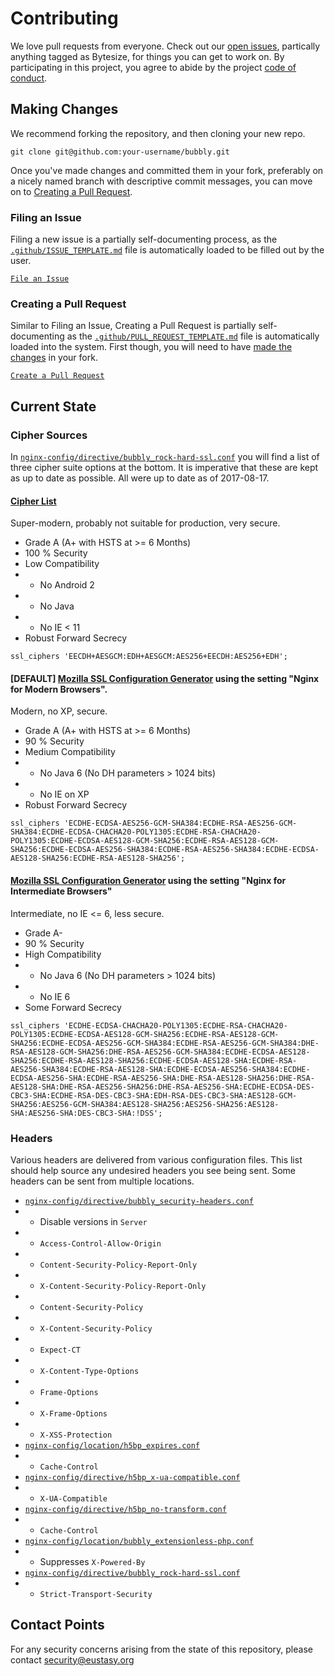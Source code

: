 # Contributing

We love pull requests from everyone. Check out our [open issues](https://github.com/eustasy/bubbly/issues), partically anything tagged as Bytesize, for things you can get to work on. By participating in this project, you agree to abide by the project [code of conduct](https://github.com/eustasy/bubbly/blob/master/CODE_OF_CONDUCT.md).

## Making Changes

We recommend forking the repository, and then cloning your new repo.

    git clone git@github.com:your-username/bubbly.git

Once you've made changes and committed them in your fork, preferably on a nicely named branch with descriptive commit messages, you can move on to [Creating a Pull Request](#creating-a-pull-request).

### Filing an Issue

Filing a new issue is a partially self-documenting process, as the [`.github/ISSUE_TEMPLATE.md`](https://github.com/eustasy/bubbly/blob/master/.github/ISSUE_TEMPLATE.md) file is automatically loaded to be filled out by the user.

[`File an Issue`](https://github.com/eustasy/bubbly/issues/new)

### Creating a Pull Request

Similar to Filing an Issue, Creating a Pull Request is partially self-documenting as the [`.github/PULL_REQUEST_TEMPLATE.md`](https://github.com/eustasy/bubbly/blob/master/.github/PULL_REQUEST_TEMPLATE.md) file is automatically loaded into the system. First though, you will need to have [made the changes](#making-changes) in your fork.

[`Create a Pull Request`](https://github.com/eustasy/bubbly/compare/)

## Current State

### Cipher Sources

In [`nginx-config/directive/bubbly_rock-hard-ssl.conf`](https://github.com/eustasy/bubbly/blob/master/nginx-config/directive/bubbly_rock-hard-ssl.conf) you will find a list of three cipher suite options at the bottom. It is imperative that these are kept as up to date as possible. All were up to date as of 2017-08-17.

#### [Cipher List](https://cipherli.st)

Super-modern, probably not suitable for production, very secure.

- Grade A  (A+ with HSTS at >= 6 Months)
- 100 % Security
- Low Compatibility
- - No Android 2
- - No Java
- - No IE < 11
- Robust Forward Secrecy

```
ssl_ciphers 'EECDH+AESGCM:EDH+AESGCM:AES256+EECDH:AES256+EDH';
```

#### [DEFAULT] [Mozilla SSL Configuration Generator](https://mozilla.github.io/server-side-tls/ssl-config-generator/) using the setting "Nginx for Modern Browsers".

Modern, no XP, secure.

- Grade A (A+ with HSTS at >= 6 Months)
- 90 % Security
- Medium Compatibility
- - No Java 6 (No DH parameters > 1024 bits)
- - No IE on XP
- Robust Forward Secrecy

```
ssl_ciphers 'ECDHE-ECDSA-AES256-GCM-SHA384:ECDHE-RSA-AES256-GCM-SHA384:ECDHE-ECDSA-CHACHA20-POLY1305:ECDHE-RSA-CHACHA20-POLY1305:ECDHE-ECDSA-AES128-GCM-SHA256:ECDHE-RSA-AES128-GCM-SHA256:ECDHE-ECDSA-AES256-SHA384:ECDHE-RSA-AES256-SHA384:ECDHE-ECDSA-AES128-SHA256:ECDHE-RSA-AES128-SHA256';
```

#### [Mozilla SSL Configuration Generator](https://mozilla.github.io/server-side-tls/ssl-config-generator/) using the setting "Nginx for Intermediate Browsers"

Intermediate, no IE <= 6, less secure.

- Grade A-
- 90 % Security
- High Compatibility
- - No Java 6 (No DH parameters > 1024 bits)
- - No IE 6
- Some Forward Secrecy

```
ssl_ciphers 'ECDHE-ECDSA-CHACHA20-POLY1305:ECDHE-RSA-CHACHA20-POLY1305:ECDHE-ECDSA-AES128-GCM-SHA256:ECDHE-RSA-AES128-GCM-SHA256:ECDHE-ECDSA-AES256-GCM-SHA384:ECDHE-RSA-AES256-GCM-SHA384:DHE-RSA-AES128-GCM-SHA256:DHE-RSA-AES256-GCM-SHA384:ECDHE-ECDSA-AES128-SHA256:ECDHE-RSA-AES128-SHA256:ECDHE-ECDSA-AES128-SHA:ECDHE-RSA-AES256-SHA384:ECDHE-RSA-AES128-SHA:ECDHE-ECDSA-AES256-SHA384:ECDHE-ECDSA-AES256-SHA:ECDHE-RSA-AES256-SHA:DHE-RSA-AES128-SHA256:DHE-RSA-AES128-SHA:DHE-RSA-AES256-SHA256:DHE-RSA-AES256-SHA:ECDHE-ECDSA-DES-CBC3-SHA:ECDHE-RSA-DES-CBC3-SHA:EDH-RSA-DES-CBC3-SHA:AES128-GCM-SHA256:AES256-GCM-SHA384:AES128-SHA256:AES256-SHA256:AES128-SHA:AES256-SHA:DES-CBC3-SHA:!DSS';
```

### Headers

Various headers are delivered from various configuration files. This list should help source any undesired headers you see being sent. Some headers can be sent from multiple locations.

- [`nginx-config/directive/bubbly_security-headers.conf`](https://github.com/eustasy/bubbly/blob/master/nginx-config/directive/bubbly_security-headers.conf)
- - Disable versions in `Server` 
- - `Access-Control-Allow-Origin`
- - `Content-Security-Policy-Report-Only`
- - `X-Content-Security-Policy-Report-Only`
- - `Content-Security-Policy`
- - `X-Content-Security-Policy`
- - `Expect-CT`
- - `X-Content-Type-Options`
- - `Frame-Options`
- - `X-Frame-Options`
- - `X-XSS-Protection`
- [`nginx-config/location/h5bp_expires.conf`](https://github.com/eustasy/bubbly/blob/master/nginx-config/location/h5bp_expires.conf)
- - `Cache-Control`
- [`nginx-config/directive/h5bp_x-ua-compatible.conf`](https://github.com/eustasy/bubbly/blob/master/nginx-config/directive/h5bp_x-ua-compatible.conf)
- - `X-UA-Compatible`
- [`nginx-config/directive/h5bp_no-transform.conf`](https://github.com/eustasy/bubbly/blob/master/nginx-config/directive/h5bp_no-transform.conf)
- - `Cache-Control`
- [`nginx-config/location/bubbly_extensionless-php.conf`](https://github.com/eustasy/bubbly/blob/master/nginx-config/location/bubbly_extensionless-php.conf)
- - Suppresses `X-Powered-By`
- [`nginx-config/directive/bubbly_rock-hard-ssl.conf`](https://github.com/eustasy/bubbly/blob/master/nginx-config/directive/bubbly_rock-hard-ssl.conf)
- - `Strict-Transport-Security`

## Contact Points

For any security concerns arising from the state of this repository, please contact [security@eustasy.org](mailto:security@eustasy.org)
